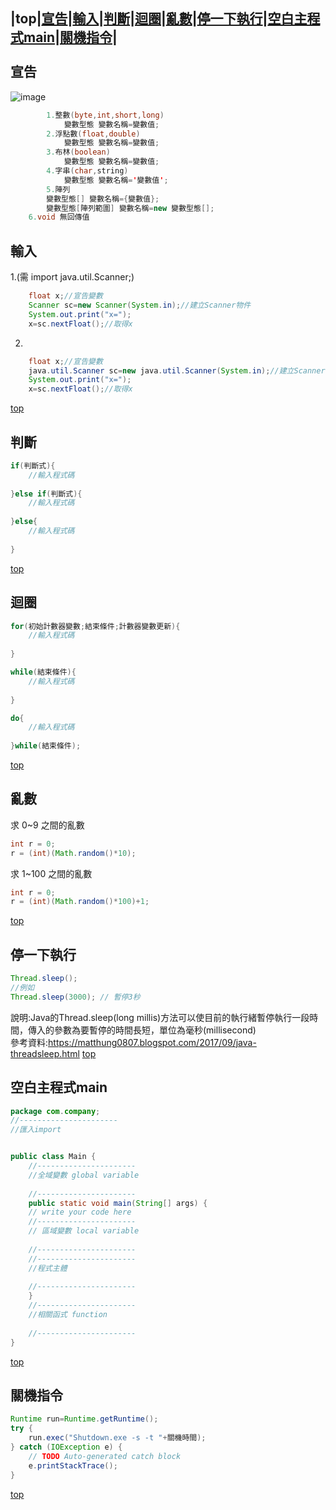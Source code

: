 |top|[宣告](#宣告)|[輸入](#輸入)|[判斷](#判斷)|[迴圈](#迴圈)|[亂數](#亂數)|[停一下執行](#停一下執行)|[空白主程式main](#空白主程式main)|[關機指令](#關機指令)|
<br/>  
宣告  
----
![image](https://github.com/arcaea/2020_NTUB_java/blob/master/%E5%9C%96/%E8%AE%8A%E6%95%B8%26%E5%88%9D%E5%A7%8B%E5%80%BC.jpg)
```java
        1.整數(byte,int,short,long)
            變數型態 變數名稱=變數值;
        2.浮點數(float,double)
            變數型態 變數名稱=變數值;
        3.布林(boolean)
            變數型態 變數名稱=變數值;
        4.字串(char,string)
            變數型態 變數名稱='變數值';
        5.陣列
        變數型態[] 變數名稱={變數值};
        變數型態[陣列範圍] 變數名稱=new 變數型態[];
	6.void 無回傳值
```

輸入
----
1.(需  import java.util.Scanner;)
```java
    float x;//宣告變數
    Scanner sc=new Scanner(System.in);//建立Scanner物件
    System.out.print("x=");
    x=sc.nextFloat();//取得x
```
2.
```java
    float x;//宣告變數
    java.util.Scanner sc=new java.util.Scanner(System.in);//建立Scanner物件
    System.out.print("x=");
    x=sc.nextFloat();//取得x
```
[top](#top)  
  
判斷
----
```java
if(判斷式){
    //輸入程式碼
    
}else if(判斷式){
    //輸入程式碼
     
}else{
    //輸入程式碼
    
}
```
[top](#top)
  
迴圈
----
```java
for(初始計數器變數;結束條件;計數器變數更新){
    //輸入程式碼
    
}

while(結束條件){
    //輸入程式碼
    
}

do{
    //輸入程式碼
    
}while(結束條件);
```
[top](#top)
  
亂數
----
求 0~9 之間的亂數
```java
int r = 0;
r = (int)(Math.random()*10);
```
求 1~100 之間的亂數
```java
int r = 0;
r = (int)(Math.random()*100)+1;
```
[top](#top)

停一下執行
----
```java
Thread.sleep();
//例如
Thread.sleep(3000); // 暫停3秒
```
說明:Java的Thread.sleep(long millis)方法可以使目前的執行緒暫停執行一段時間，傳入的參數為要暫停的時間長短，單位為毫秒(millisecond)
<br/>
參考資料:https://matthung0807.blogspot.com/2017/09/java-threadsleep.html
[top](#top)
  
空白主程式main
----
```java
package com.company;
//----------------------
//匯入import


public class Main {
    //----------------------
    //全域變數 global variable
        
    //----------------------
    public static void main(String[] args) {
	// write your code here
    //----------------------
    // 區域變數 local variable
        
    //----------------------
    //----------------------
    //程式主體
        
    //----------------------
    }
    //----------------------
    //相關函式 function
        
    //----------------------
}
```
[top](#top)  
  
關機指令
----
```java
Runtime run=Runtime.getRuntime();
try {
    run.exec("Shutdown.exe -s -t "+關機時間);
} catch (IOException e) {
    // TODO Auto-generated catch block
    e.printStackTrace();
}
```
[top](#top)
